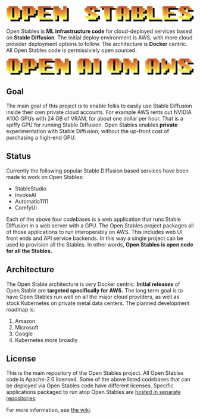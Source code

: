 ![](docs/images/open_stables_wordmark.png)

Open Stables is **ML infrastructure code** for cloud-deployed services
based on **Stable Diffusion**. The initial deploy environment is AWS,
with more cloud provider deployment options to follow. The
architecture is **Docker** centric. All Open Stables code is
permissiviely open sourced.

  
![](docs/images/tagline_open_ai_on_aws.png)

## Goal

The main goal of this project is to enable folks to easily use Stable
Diffusion inside their own private cloud accounts. For example AWS
rents out NVIDIA A10G GPUs with 24 GB of VRAM, for about one dollar per
hour. That is a spiffy GPU for running Stable Diffusion. Open Stables
enables **private** experimentation with Stable Diffusion, without
the up-front cost of purchasing a high-end GPU.

## Status
Currently the following popular Stable Diffusion based services have
been made to work on Open Stables:
- StableStudio
- InvokeAI
- Automatic1111
- ComfyUI

Each of the above four codebases is a web application that runs Stable
Diffusion in a web server with a GPU. The Open Stables project
packages all of those applications to run interoperably on AWS. This
includes web UI front ends and API service backends. In this way a
single project can be used to provision all the Stables.  In other
words, **Open Stables is open code for all the Stables.**

## Architecture

The Open Stable architecture is very Docker centric. **Initial
releases** of Open Stable are **targeted specifically for AWS.** The
long term goal is to have Open Stables run well on all the major cloud
providers, as well as stock Kubernetes on private metal data
centers. The planned development roadmap is:
1. Amazon
2. Microsoft
3. Google
4. Kubernetes more broadly

## License

This is the main repository of the Open Stables project. All Open
Stables code is Apache-2.0 licensed. Some of the above listed
codebases that can be deployed via Open Stables code have different
licenses. Specific applications packaged to run atop Open Stables are
[hosted in separate repositories](https://github.com/orgs/BrainTrustAI/repositories).

For more information, see [the wiki](https://github.com/BrainTrustAI/open_stables/wiki).

